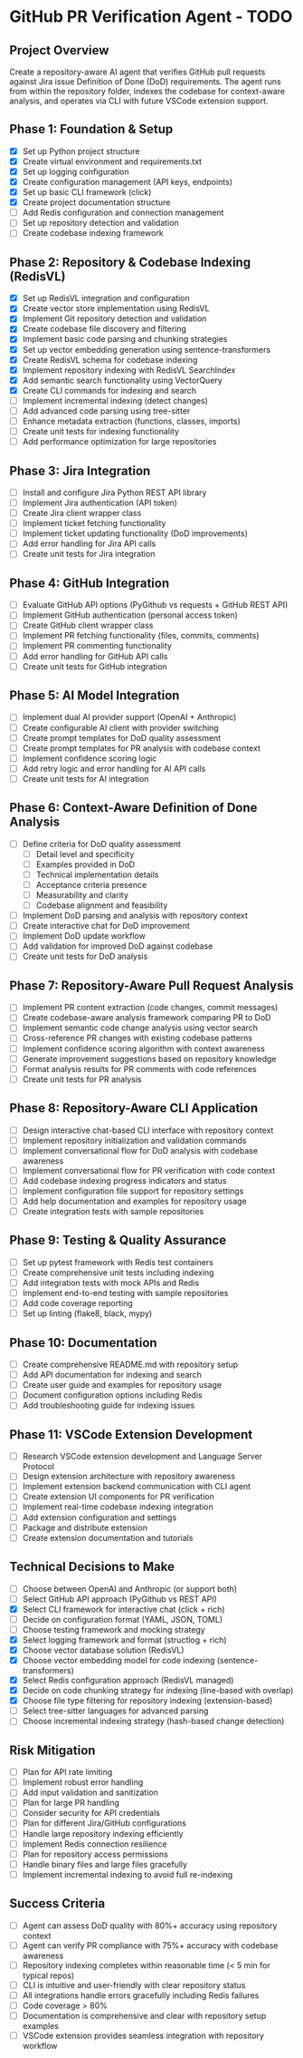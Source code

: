 # GitHub PR Verification Agent - TODO

## Project Overview
Create a repository-aware AI agent that verifies GitHub pull requests against Jira issue Definition of Done (DoD) requirements. The agent runs from within the repository folder, indexes the codebase for context-aware analysis, and operates via CLI with future VSCode extension support.

## Phase 1: Foundation & Setup
- [x] Set up Python project structure
- [x] Create virtual environment and requirements.txt
- [x] Set up logging configuration
- [x] Create configuration management (API keys, endpoints)
- [x] Set up basic CLI framework (click)
- [x] Create project documentation structure
- [ ] Add Redis configuration and connection management
- [ ] Set up repository detection and validation
- [ ] Create codebase indexing framework

## Phase 2: Repository & Codebase Indexing (RedisVL)
- [x] Set up RedisVL integration and configuration
- [x] Create vector store implementation using RedisVL
- [x] Implement Git repository detection and validation
- [x] Create codebase file discovery and filtering
- [x] Implement basic code parsing and chunking strategies
- [x] Set up vector embedding generation using sentence-transformers
- [x] Create RedisVL schema for codebase indexing
- [x] Implement repository indexing with RedisVL SearchIndex
- [x] Add semantic search functionality using VectorQuery
- [x] Create CLI commands for indexing and search
- [ ] Implement incremental indexing (detect changes)
- [ ] Add advanced code parsing using tree-sitter
- [ ] Enhance metadata extraction (functions, classes, imports)
- [ ] Create unit tests for indexing functionality
- [ ] Add performance optimization for large repositories

## Phase 3: Jira Integration
- [ ] Install and configure Jira Python REST API library
- [ ] Implement Jira authentication (API token)
- [ ] Create Jira client wrapper class
- [ ] Implement ticket fetching functionality
- [ ] Implement ticket updating functionality (DoD improvements)
- [ ] Add error handling for Jira API calls
- [ ] Create unit tests for Jira integration

## Phase 4: GitHub Integration
- [ ] Evaluate GitHub API options (PyGithub vs requests + GitHub REST API)
- [ ] Implement GitHub authentication (personal access token)
- [ ] Create GitHub client wrapper class
- [ ] Implement PR fetching functionality (files, commits, comments)
- [ ] Implement PR commenting functionality
- [ ] Add error handling for GitHub API calls
- [ ] Create unit tests for GitHub integration

## Phase 5: AI Model Integration
- [ ] Implement dual AI provider support (OpenAI + Anthropic)
- [ ] Create configurable AI client with provider switching
- [ ] Create prompt templates for DoD quality assessment
- [ ] Create prompt templates for PR analysis with codebase context
- [ ] Implement confidence scoring logic
- [ ] Add retry logic and error handling for AI API calls
- [ ] Create unit tests for AI integration

## Phase 6: Context-Aware Definition of Done Analysis
- [ ] Define criteria for DoD quality assessment
  - [ ] Detail level and specificity
  - [ ] Examples provided in DoD
  - [ ] Technical implementation details
  - [ ] Acceptance criteria presence
  - [ ] Measurability and clarity
  - [ ] Codebase alignment and feasibility
- [ ] Implement DoD parsing and analysis with repository context
- [ ] Create interactive chat for DoD improvement
- [ ] Implement DoD update workflow
- [ ] Add validation for improved DoD against codebase
- [ ] Create unit tests for DoD analysis

## Phase 7: Repository-Aware Pull Request Analysis
- [ ] Implement PR content extraction (code changes, commit messages)
- [ ] Create codebase-aware analysis framework comparing PR to DoD
- [ ] Implement semantic code change analysis using vector search
- [ ] Cross-reference PR changes with existing codebase patterns
- [ ] Implement confidence scoring algorithm with context awareness
- [ ] Generate improvement suggestions based on repository knowledge
- [ ] Format analysis results for PR comments with code references
- [ ] Create unit tests for PR analysis

## Phase 8: Repository-Aware CLI Application
- [ ] Design interactive chat-based CLI interface with repository context
- [ ] Implement repository initialization and validation commands
- [ ] Implement conversational flow for DoD analysis with codebase awareness
- [ ] Implement conversational flow for PR verification with code context
- [ ] Add codebase indexing progress indicators and status
- [ ] Implement configuration file support for repository settings
- [ ] Add help documentation and examples for repository usage
- [ ] Create integration tests with sample repositories

## Phase 9: Testing & Quality Assurance
- [ ] Set up pytest framework with Redis test containers
- [ ] Create comprehensive unit tests including indexing
- [ ] Add integration tests with mock APIs and Redis
- [ ] Implement end-to-end testing with sample repositories
- [ ] Add code coverage reporting
- [ ] Set up linting (flake8, black, mypy)

## Phase 10: Documentation
- [ ] Create comprehensive README.md with repository setup
- [ ] Add API documentation for indexing and search
- [ ] Create user guide and examples for repository usage
- [ ] Document configuration options including Redis
- [ ] Add troubleshooting guide for indexing issues

## Phase 11: VSCode Extension Development
- [ ] Research VSCode extension development and Language Server Protocol
- [ ] Design extension architecture with repository awareness
- [ ] Implement extension backend communication with CLI agent
- [ ] Create extension UI components for PR verification
- [ ] Implement real-time codebase indexing integration
- [ ] Add extension configuration and settings
- [ ] Package and distribute extension
- [ ] Create extension documentation and tutorials

## Technical Decisions to Make
- [ ] Choose between OpenAI and Anthropic (or support both)
- [ ] Select GitHub API approach (PyGithub vs REST API)
- [x] Select CLI framework for interactive chat (click + rich)
- [ ] Decide on configuration format (YAML, JSON, TOML)
- [ ] Choose testing framework and mocking strategy
- [x] Select logging framework and format (structlog + rich)
- [x] Choose vector database solution (RedisVL)
- [x] Choose vector embedding model for code indexing (sentence-transformers)
- [x] Select Redis configuration approach (RedisVL managed)
- [x] Decide on code chunking strategy for indexing (line-based with overlap)
- [x] Choose file type filtering for repository indexing (extension-based)
- [ ] Select tree-sitter languages for advanced parsing
- [ ] Choose incremental indexing strategy (hash-based change detection)

## Risk Mitigation
- [ ] Plan for API rate limiting
- [ ] Implement robust error handling
- [ ] Add input validation and sanitization
- [ ] Plan for large PR handling
- [ ] Consider security for API credentials
- [ ] Plan for different Jira/GitHub configurations
- [ ] Handle large repository indexing efficiently
- [ ] Implement Redis connection resilience
- [ ] Plan for repository access permissions
- [ ] Handle binary files and large files gracefully
- [ ] Implement incremental indexing to avoid full re-indexing

## Success Criteria
- [ ] Agent can assess DoD quality with 80%+ accuracy using repository context
- [ ] Agent can verify PR compliance with 75%+ accuracy with codebase awareness
- [ ] Repository indexing completes within reasonable time (< 5 min for typical repos)
- [ ] CLI is intuitive and user-friendly with clear repository status
- [ ] All integrations handle errors gracefully including Redis failures
- [ ] Code coverage > 80%
- [ ] Documentation is comprehensive and clear with repository setup examples
- [ ] VSCode extension provides seamless integration with repository workflow
